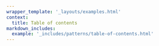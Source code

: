 ```yaml
---
wrapper_template: '_layouts/examples.html'
context:
  title: Table of contents
markdown_includes:
  example: '_includes/patterns/table-of-contents.html'
---
```

